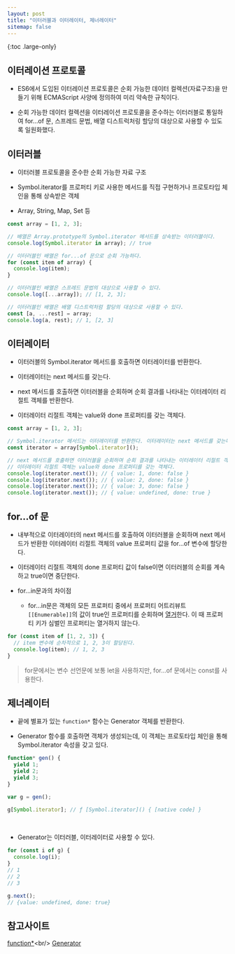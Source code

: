 ```yaml
---
layout: post
title: "이터러블과 이터레이터, 제너레이터"
sitemap: false
---
```


{:toc .large-only}

## 이터레이션 프로토콜

- ES6에서 도입된 이터레이션 프로토콜은 순회 가능한 데이터 컬렉션(자료구조)을 만들기 위해 ECMAScript 사양에 정의하여 미리 약속한 규칙이다.

- 순회 가능한 데이터 컬렉션을 이터레이션 프로토콜을 준수하는 이터러블로 통일하여 for...of 문, 스프레드 문법, 배열 디스트럭처링 할당의 대상으로 사용할 수 있도록 일원화했다.

## 이터러블

- 이터러블 프로토콜을 준수한 순회 가능한 자료 구조

- Symbol.iterator를 프로퍼티 키로 사용한 메서드를 직접 구현하거나 프로토타입 체인을 통해 상속받은 객체

- Array, String, Map, Set 등

```js
const array = [1, 2, 3];

// 배열은 Array.prototype의 Symbol.iterator 메서드를 상속받는 이터러블이다.
console.log(Symbol.iterator in array); // true

// 이터러블인 배열은 for...of 문으로 순회 가능하다.
for (const item of array) {
  console.log(item);
}

// 이터러블인 배열은 스프레드 문법의 대상으로 사용할 수 있다.
console.log([...array]); // [1, 2, 3];

// 이터러블인 배열은 배열 디스트럭처럼 할당의 대상으로 사용할 수 있다.
const [a, ...rest] = array;
console.log(a, rest); // 1, [2, 3]
```

## 이터레이터

- 이터러블의 Symbol.iterator 메서드를 호출하면 이터레이터를 반환한다.

- 이터레이터는 next 메서드를 갖는다.

- next 메서드를 호출하면 이터러블을 순회하며 순회 결과를 나타내는 이터레이터 리절트 객체를 반환한다.

- 이터레이터 리절트 객체는 value와 done 프로퍼티를 갖는 객체다.

```js
const array = [1, 2, 3];

// Symbol.iterator 메서드는 이터레이터를 반환한다. 이터레이터는 next 메서드를 갖는다.
const iterator = array[Symbol.iterator]();

// next 메서드를 호출하면 이터러블을 순회하며 순회 결과를 나타내는 이터레이터 리절트 객체를 반환한다.
// 이터레이터 리절트 객체는 value와 done 프로퍼티를 갖는 객체다.
console.log(iterator.next()); // { value: 1, done: false }
console.log(iterator.next()); // { value: 2, done: false }
console.log(iterator.next()); // { value: 3, done: false }
console.log(iterator.next()); // { value: undefined, done: true }
```

## for...of 문

- 내부적으로 이터레이터의 next 메서드를 호출하여 이터러블을 순회하며 next 메서드가 반환한 이터레이터 리절트 객체의 value 프로퍼티 값을 for...of 변수에 할당한다.

- 이터레이터 리절트 객체의 done 프로퍼티 값이 false이면 이터러블의 순회를 계속하고 true이면 중단한다.

- for...in문과의 차이점
  - for...in문은 객체의 모든 프로퍼티 중에서 프로퍼티 어트리뷰트 `[[Enumerable]]`의 값이 true인 프로퍼티를 순회하며 <u>열거</u>한다. 이 때 프로퍼티 키가 심벌인 프로퍼티는 열거하지 않는다.

```js
for (const item of [1, 2, 3]) {
  // item 변수에 순차적으로 1, 2, 3이 할당된다.
  console.log(item); // 1, 2, 3
}
```

> for문에서는 변수 선언문에 보통 let을 사용하지만, for...of 문에서는 const를 사용한다.

## 제너레이터

- 끝에 별표가 있는 `function*` 함수는 Generator 객체를 반환한다.

- Generator 함수를 호출하면 객체가 생성되는데, 이 객체는 프로토타입 체인을 통해 Symbol.iterator 속성을 갖고 있다.

```js
function* gen() {
  yield 1;
  yield 2;
  yield 3;
}

var g = gen();

g[Symbol.iterator]; // ƒ [Symbol.iterator]() { [native code] }
```

<br/>

- Generator는 이터러블, 이터레이터로 사용할 수 있다.

```js
for (const i of g) {
  console.log(i);
}
// 1
// 2
// 3

g.next();
// {value: undefined, done: true}
```

## 참고사이트

[function\*](https://developer.mozilla.org/ko/docs/Web/JavaScript/Reference/Statements/function*)<br/>
[Generator](https://developer.mozilla.org/ko/docs/Web/JavaScript/Reference/Global_Objects/Generator)
